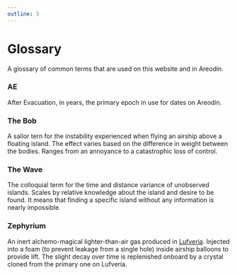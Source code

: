 ```yaml
---
outline: 3
---
```


# Glossary

A glossary of common terms that are used on this website and in Areodin.

### AE

After Evacuation, in years, the primary epoch in use for dates on Areodin.

### The Bob

A sailor tern for the instability experienced when flying an airship above a floating island. The effect varies based on the difference in weight between the bodies. Ranges from an annoyance to a catastrophic loss of control.

### The Wave

The colloquial term for the time and distance variance of unobserved islands. Scales by relative knowledge about the island and desire to be found. It means that finding a specific island without any information is nearly impossible.

### Zephyrium

An inert alchemo-magical lighter-than-air gas produced in [Lufveria](/places/lufveria). Injected into a foam (to prevent leakage from a single hole) inside airship balloons to provide lift. The slight decay over time is replenished onboard by a crystal cloned from the primary one on Lufveria.
